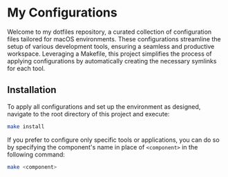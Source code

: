 # My Configurations

Welcome to my dotfiles repository, a curated collection of configuration files tailored for macOS environments. These configurations streamline the setup of various development tools, ensuring a seamless and productive workspace. Leveraging a Makefile, this project simplifies the process of applying configurations by automatically creating the necessary symlinks for each tool.

## Installation

To apply all configurations and set up the environment as designed, navigate to the root directory of this project and execute:

```sh
make install
```

If you prefer to configure only specific tools or applications, you can do so by specifying the component's name in place of `<component>` in the following command:

```sh
make <component>
```
